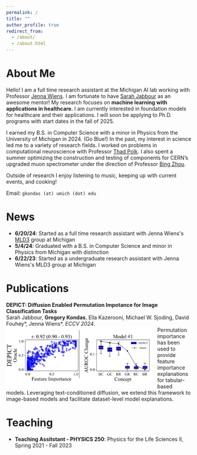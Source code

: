 ```yaml
---
permalink: /
title: ""
author_profile: true
redirect_from: 
  - /about/
  - /about.html
---
```


About Me
===

Hello! I am a full time research assistant at the Michigan AI lab working with Professor [Jenna Wiens](https://websites.umich.edu/~wiensj/). I am fortunate to have [Sarah Jabbour](https://sjabbour.github.io/) as an awesome mentor! My research focuses on **machine learning with applications in healthcare.** I am currently interested in foundation models for healthcare and their applications. I will soon be applying to Ph.D. programs with start dates in the fall of 2025. 

I earned my B.S. in Computer Science with a minor in Physics from the University of Michigan in 2024. (Go Blue!) In the past, my interest in science led me to a variety of research fields. I worked on problems in computational neuroscience with Professor [Thad Polk](https://lsa.umich.edu/psych/people/faculty/tpolk.html). I also spent a summer optimizing the construction and testing of components for CERN’s upgraded muon spectrometer under the direction of Professor [Bing Zhou](https://lsa.umich.edu/physics/people/faculty/bzhou.html).

Outside of research I enjoy listening to music, keeping up with current events, and cooking!

Email: `gkondas (at) umich (dot) edu`

News
===
- **6/20/24**: Started as a full time research assistant with Jenna Wiens's [MLD3](https://wiens-group.engin.umich.edu/) group at Michigan
- **5/4/24**: Graduated with a B.S. in Computer Science and minor in Physics from Michigan with distinction
- **6/22/23**: Started as a undergraduate research assistant with Jenna Wiens's MLD3 group at Michigan

Publications
===

**DEPICT: Diffusion Enabled Permutation Impotance for Image Classification Tasks**  
Sarah Jabbour, **Gregory Kondas**, Ella Kazerooni, Michael W. Sjoding, David Fouhey*, Jenna Wiens*. *ECCV 2024*.  
<img src="images/depict_thumbnail.png" alt="depict_thumbnail" width="400" style="float: left; margin-right: 10px;">
Permutation importance has been used to provide feature importance explanations for tabular-based models. Leveraging text-conditioned diffusion, we extend this framework to image-based models and facilitate dataset-level model explanations.

Teaching
===
- **Teaching Assitstant - PHYSICS 250**: Physics for the Life Sciences II, Spring 2021 - Fall 2023